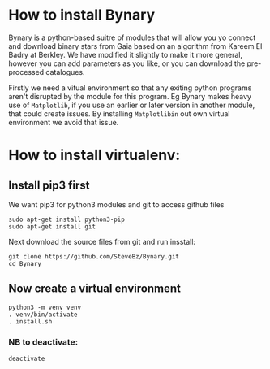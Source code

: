 # How to install Bynary

Bynary is a python-based suitre of modules that will allow you yo connect and download binary stars from Gaia based on an algorithm from Kareem El Badry at Berkley.  We have modified it slightly to make it more general, however you can add parameters as you like, or you can download the pre-processed catalogues.

Firstly we need a vitual environment so that any exiting python programs aren't disrupted by the module for this program.  Eg Bynary makes heavy use of `Matplotlib`, if you use an earlier or later version in another module, that could create issues.  By installing  `Matplotlibin` out own virtual environment we avoid that issue.

# How to install virtualenv:

## Install pip3 first

We want pip3 for python3 modules and git to access github files

```
sudo apt-get install python3-pip
sudo apt-get install git
```
Next download the source files from git and run insstall:
```
git clone https://github.com/SteveBz/Bynary.git
cd Bynary
```
## Now create a virtual environment
```
python3 -m venv venv
. venv/bin/activate
. install.sh
```

### NB to deactivate:
```
deactivate
```
